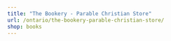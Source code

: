 ```yaml
---
title: "The Bookery - Parable Christian Store"
url: /ontario/the-bookery-parable-christian-store/
shop: books
---
```

